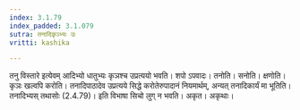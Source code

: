 ```yaml
---
index: 3.1.79
index_padded: 3.1.079
sutra: तनादिकृञ्भ्यः उः
vritti: kashika

---
```

तनु विस्तारे इत्येवम् आदिभ्यो धातुभ्यः कृञश्च उप्रत्ययो भवति। शपो ऽपवादः। तनोति। सनोति। क्षणोति। कृञः खल्वपि करोति। तनादिपाठादेव उप्रत्यये सिद्धे करोतेरुपादानं नियमार्थम्, अन्यत् तनादिकार्यं मा भूतिति। तनादिभ्यस् तथासोः (2.4.79)। इति विभाषा सिचो लुग् न भवति। अकृत। अकृथाः।